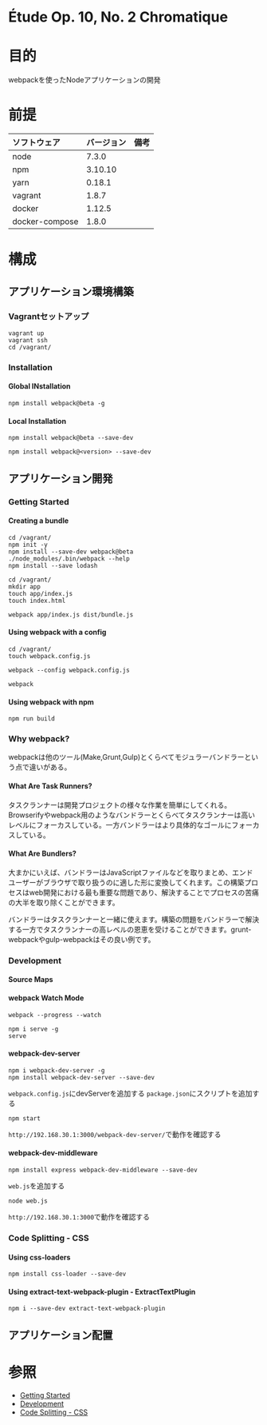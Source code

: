 Étude Op. 10, No. 2 Chromatique
===================

# 目的 #
webpackを使ったNodeアプリケーションの開発

# 前提 #
| ソフトウェア   | バージョン   | 備考        |
|:---------------|:-------------|:------------|
| node           |7.3.0    |             |
| npm            |3.10.10  |             |
| yarn           |0.18.1   |             |
| vagrant        |1.8.7    |             |
| docker         |1.12.5    |             |
| docker-compose |1.8.0    |             |

# 構成 #
## アプリケーション環境構築
### Vagrantセットアップ
```
vagrant up
vagrant ssh
cd /vagrant/
```

### Installation
#### Global INstallation
```
npm install webpack@beta -g
```
#### Local Installation
```
npm install webpack@beta --save-dev

npm install webpack@<version> --save-dev
```

## アプリケーション開発
### Getting Started  
#### Creating a bundle
```
cd /vagrant/
npm init -y
npm install --save-dev webpack@beta
./node_modules/.bin/webpack --help
npm install --save lodash
```

```
cd /vagrant/
mkdir app
touch app/index.js
touch index.html
```

```
webpack app/index.js dist/bundle.js
```

#### Using webpack with a config
```
cd /vagrant/
touch webpack.config.js
```

```
webpack --config webpack.config.js
```

```
webpack
```

#### Using webpack with npm

```
npm run build
```

### Why webpack?
webpackは他のツール(Make,Grunt,Gulp)とくらべてモジュラーバンドラーという点で違いがある。

#### What Are Task Runners?
タスクランナーは開発プロジェクトの様々な作業を簡単にしてくれる。Browserifyやwebpack用のようなバンドラーとくらべてタスクランナーは高いレベルにフォーカスしている。一方バンドラーはより具体的なゴールにフォーカスしている。

#### What Are Bundlers?
大まかにいえば、バンドラーはJavaScriptファイルなどを取りまとめ、エンドユーザーがブラウザで取り扱うのに適した形に変換してくれます。この構築プロセスはweb開発における最も重要な問題であり、解決することでプロセスの苦痛の大半を取り除くことができます。

バンドラーはタスクランナーと一緒に使えます。構築の問題をバンドラーで解決する一方でタスクランナーの高レベルの恩恵を受けることができます。grunt-webpackやgulp-webpackはその良い例です。

### Development
#### Source Maps

#### webpack Watch Mode
```
webpack --progress --watch
```

```
npm i serve -g
serve
```

#### webpack-dev-server

```
npm i webpack-dev-server -g
npm install webpack-dev-server --save-dev
```
`webpack.config.js`にdevServerを追加する
`package.json`にスクリプトを追加する
```
npm start
```
`http://192.168.30.1:3000/webpack-dev-server/`で動作を確認する

#### webpack-dev-middleware

```
npm install express webpack-dev-middleware --save-dev
```
`web.js`を追加する
```
node web.js
```
`http://192.168.30.1:3000`で動作を確認する

### Code Splitting - CSS

#### Using css-loaders
```
npm install css-loader --save-dev
```

#### Using extract-text-webpack-plugin - ExtractTextPlugin
```
npm i --save-dev extract-text-webpack-plugin
```

## アプリケーション配置

# 参照 #
+ [Getting Started](https://webpack.js.org/get-started/)
+ [Development](https://webpack.js.org/guides/development/)
+ [Code Splitting - CSS](https://webpack.js.org/guides/code-splitting-css/)
